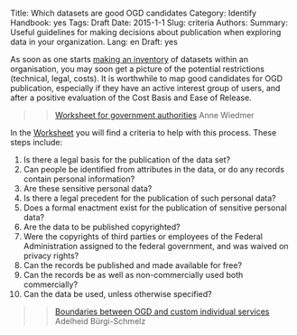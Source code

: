 Title: Which datasets are good OGD candidates
Category: Identify
Handbook: yes
Tags: Draft
Date: 2015-1-1
Slug: criteria
Authors:
Summary: Useful guidelines for making decisions about publication when exploring data in your organization.
Lang: en
Draft: yes


As soon as one starts [making an inventory](inventory) of datasets within an organisation, you may soon get a picture of the potential restrictions (technical, legal, costs). It is worthwhile to map good candidates for OGD publication, especially if they have an active interest group of users, and after a positive evaluation of the Cost Basis and Ease of Release.

>> [Worksheet for government authorities](/library/ref-m7-recht-arbeitshilfe)
Anne Wiedmer

In the [Worksheet](/library/ref-m7-recht-arbeitshilfe) you will find a criteria to help with this process. These steps include:

1. Is there a legal basis for the publication of the data set?
1. Can people be identified from attributes in the data, or do any records contain personal information?
1. Are these sensitive personal data?
1. Is there a legal precedent for the publication of such personal data?
1. Does a formal enactment exist for the publication of sensitive personal data?
1. Are the data to be published copyrighted?
1. Were the copyrights of third parties or employees of the Federal Administration assigned to the federal government, and was waived on privacy rights?
1. Can the records be published and made available for free?
1. Can the records be as well as non-commercially used both commercially?
1. Can the data be used, unless otherwise specified?

>> [Boundaries between OGD and custom individual services](/de/library/ref-m5-abgrenzung-leistungen)
Adelheid Bürgi-Schmelz
